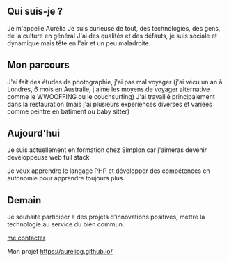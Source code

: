 ﻿---
permalink: index.html
---

## Qui suis-je ?

Je m'appelle Aurélia
Je suis curieuse de tout, des technologies, des gens, de la culture en général
J'ai des qualités et des défauts, je suis sociale et dynamique mais tête en l'air et un peu maladroite. 

## Mon parcours

J'ai fait des études de photographie, j'ai pas mal voyager (j'ai vécu un an à Londres, 6 mois en Australie, j'aime les moyens de voyager alternative comme le WWOOFFING ou le couchsurfing) 
J'ai travaillé principalement dans la restauration (mais j'ai plusieurs experiences diverses et variées comme peintre en batiment ou baby sitter)


## Aujourd'hui

Je suis actuellement en formation chez Simplon car j'aimeras devenir developpeuse web full stack 

Je veux apprendre le langage PHP et développer des compétences en autonomie pour apprendre toujours plus.

## Demain

Je souhaite participer à des projets d'innovations positives, mettre la technologie au service du bien commun.

[me contacter](formBurger.html)

Mon projet  https://aureliag.github.io/
